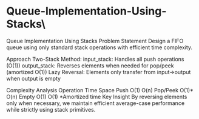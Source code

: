 # Queue-Implementation-Using-Stacks\


Queue Implementation Using Stacks
Problem Statement
Design a FIFO queue using only standard stack operations with efficient time complexity.

Approach
Two-Stack Method:
input_stack: Handles all push operations (O(1))
output_stack: Reverses elements when needed for pop/peek (amortized O(1))
Lazy Reversal: Elements only transfer from input→output when output is empty

Complexity Analysis
Operation	Time	Space
Push	O(1)	O(n)
Pop/Peek	O(1)*	O(n)
Empty	O(1)	O(1)
*Amortized time
Key Insight
By reversing elements only when necessary, we maintain efficient average-case performance while strictly using stack primitives.

